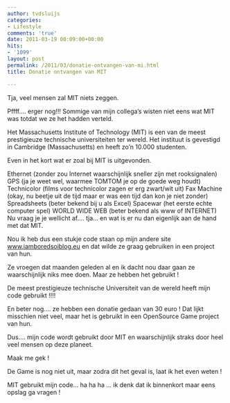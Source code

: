```yaml
---
author: tvdsluijs
categories:
- Lifestyle
comments: 'true'
date: 2011-03-19 00:09:00+00:00
hits:
- '1099'
layout: post
permalink: /2011/03/donatie-ontvangen-van-mi.html
title: Donatie ontvangen van MIT

---
```

Tja, veel mensen zal MIT niets zeggen.

Pffff…. erger nog!!! Sommige van mijn collega’s wisten niet eens wat MIT was totdat we ze het hadden verteld.

Het Massachusetts Institute of Technology (MIT) is een van de meest prestigieuze technische universiteiten ter wereld. Het instituut is gevestigd in Cambridge (Massachusetts) en heeft zo’n 10.000 studenten.

Even in het kort wat er zoal bij MIT is uitgevonden.

Ethernet (zonder zou Internet waarschijnlijk sneller zijn met rooksignalen) GPS (ja je weet wel, waarmee TOMTOM je op de goede weg houdt) Technicolor (films voor technicolor zagen er erg zwart/wit uit) Fax Machine (okay, nu beetje uit de tijd maar er was een tijd dan kon je niet zonder) Spreadsheets (beter bekend bij u als Excel) Spacewar (het eerste echte computer spel) WORLD WIDE WEB (beter bekend als www of INTERNET) Nu vraag je je wellicht af…. tja… en wat is er nu dan eigenlijk aan de hand met dat MIT.

Nou ik heb dus een stukje code staan op mijn andere site www.iamboredsoiblog.eu en dat wilde ze graag gebruiken in een project van hun. 

Ze vroegen dat maanden geleden al en ik dacht nou daar gaan ze waarschijnlijk niks mee doen. Maar ze hebben het gebruikt ! 

De meest prestigieuze technische Universiteit van de wereld heeft mijn code gebruikt !!!!

En beter nog…. ze hebben een donatie gedaan van 30 euro ! Dat lijkt misschien niet veel, maar het is gebruikt in een OpenSource Game project van hun. 

Dus…. mijn code wordt gebruikt door MIT en waarschijnlijk straks door heel veel mensen op deze planeet.

Maak me gek !

De Game is nog niet uit, maar zodra dit het geval is, laat ik het even weten !

MIT gebruikt mijn code… ha ha ha … ik denk dat ik binnenkort maar eens opslag ga vragen !